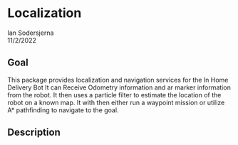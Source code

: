 # Localization
Ian Sodersjerna  
11/2/2022

## Goal
This package provides localization and navigation services for the In Home Delivery Bot
It can Receive Odometry information and ar marker information from the robot.
It then uses a particle filter to estimate the location of the robot on a known map.
It with then either run a waypoint mission or utilize A* pathfinding to navigate to the goal.

## Description